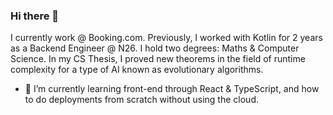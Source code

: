 ### Hi there 👋

I currently work @ Booking.com. Previously, I worked with Kotlin for 2 years as a Backend Engineer @ N26. I hold two degrees: Maths & Computer Science. In my CS Thesis, I proved new theorems in the field of runtime complexity for a type of AI known as evolutionary algorithms.

- 🌱 I’m currently learning front-end through React & TypeScript, and how to do deployments from scratch without using the cloud.

<!--
**muhammadrahim/muhammadrahim** is a ✨ _special_ ✨ repository because its `README.md` (this file) appears on your GitHub profile.

Here are some ideas to get you started:

- 🔭 I’m currently working on ...
- 🌱 I’m currently learning ...
- 👯 I’m looking to collaborate on ...
- 🤔 I’m looking for help with ...
- 💬 Ask me about ...
- 📫 How to reach me: ...
- 😄 Pronouns: ...
- ⚡ Fun fact: ...
-->
